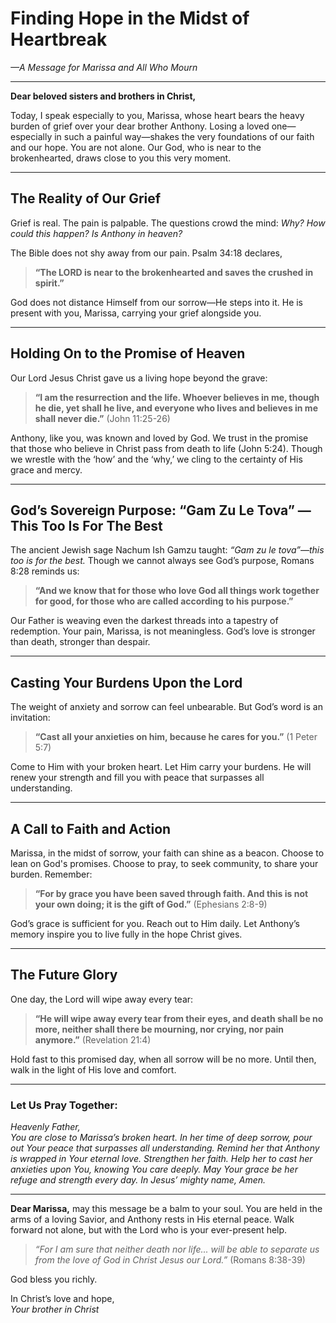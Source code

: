 # Finding Hope in the Midst of Heartbreak

_—A Message for Marissa and All Who Mourn_

---

**Dear beloved sisters and brothers in Christ,**

Today, I speak especially to you, Marissa, whose heart bears the heavy burden of grief over your dear brother Anthony. Losing a loved one—especially in such a painful way—shakes the very foundations of our faith and our hope. You are not alone. Our God, who is near to the brokenhearted, draws close to you this very moment.

---

## The Reality of Our Grief

Grief is real. The pain is palpable. The questions crowd the mind: _Why? How could this happen? Is Anthony in heaven?_

The Bible does not shy away from our pain. Psalm 34:18 declares,

> **“The LORD is near to the brokenhearted and saves the crushed in spirit.”**

God does not distance Himself from our sorrow—He steps into it. He is present with you, Marissa, carrying your grief alongside you.

---

## Holding On to the Promise of Heaven

Our Lord Jesus Christ gave us a living hope beyond the grave:

> **“I am the resurrection and the life. Whoever believes in me, though he die, yet shall he live, and everyone who lives and believes in me shall never die.”** (John 11:25-26)

Anthony, like you, was known and loved by God. We trust in the promise that those who believe in Christ pass from death to life (John 5:24). Though we wrestle with the ‘how’ and the ‘why,’ we cling to the certainty of His grace and mercy.

---

## God’s Sovereign Purpose: “Gam Zu Le Tova” — This Too Is For The Best

The ancient Jewish sage Nachum Ish Gamzu taught: _“Gam zu le tova”—this too is for the best._ Though we cannot always see God’s purpose, Romans 8:28 reminds us:

> **“And we know that for those who love God all things work together for good, for those who are called according to his purpose.”**

Our Father is weaving even the darkest threads into a tapestry of redemption. Your pain, Marissa, is not meaningless. God’s love is stronger than death, stronger than despair.

---

## Casting Your Burdens Upon the Lord

The weight of anxiety and sorrow can feel unbearable. But God’s word is an invitation:

> **“Cast all your anxieties on him, because he cares for you.”** (1 Peter 5:7)

Come to Him with your broken heart. Let Him carry your burdens. He will renew your strength and fill you with peace that surpasses all understanding.

---

## A Call to Faith and Action

Marissa, in the midst of sorrow, your faith can shine as a beacon. Choose to lean on God's promises. Choose to pray, to seek community, to share your burden. Remember:

> **“For by grace you have been saved through faith. And this is not your own doing; it is the gift of God.”** (Ephesians 2:8-9)

God’s grace is sufficient for you. Reach out to Him daily. Let Anthony’s memory inspire you to live fully in the hope Christ gives.

---

## The Future Glory

One day, the Lord will wipe away every tear:

> **“He will wipe away every tear from their eyes, and death shall be no more, neither shall there be mourning, nor crying, nor pain anymore.”** (Revelation 21:4)

Hold fast to this promised day, when all sorrow will be no more. Until then, walk in the light of His love and comfort.

---

### Let Us Pray Together:

_Heavenly Father,_  
_You are close to Marissa’s broken heart. In her time of deep sorrow, pour out Your peace that surpasses all understanding. Remind her that Anthony is wrapped in Your eternal love. Strengthen her faith. Help her to cast her anxieties upon You, knowing You care deeply. May Your grace be her refuge and strength every day. In Jesus’ mighty name, Amen._

---

**Dear Marissa,** may this message be a balm to your soul. You are held in the arms of a loving Savior, and Anthony rests in His eternal peace. Walk forward not alone, but with the Lord who is your ever-present help.

> _“For I am sure that neither death nor life... will be able to separate us from the love of God in Christ Jesus our Lord.”_ (Romans 8:38-39)

God bless you richly.

In Christ’s love and hope,  
_Your brother in Christ_
